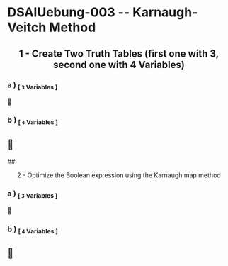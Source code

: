 <!-- ============================================================================================================ -->
<!--                         made by               Jan Ritt       -       https://github.com/IxI-Enki             -->
<!-- ============================================================================================================ -->

<div style="page-break-before: always;">
  
# DSAIUebung-003 -- Karnaugh-Veitch Method
## <p align="center"> 1 - Create Two Truth Tables (first one with 3, second one with 4 Variables) </p>  
  
### <p align="left"> a ) <sub>[ `3` Variables ]</sub> </p>   
  💭
### <p align="left"> b ) <sub>[ `4` Variables ]</sub> </p>   
  💭
--- 
</div>

<div style="page-break-before: always;">
## <p align="center"> 2 - Optimize the Boolean expression using the Karnaugh map method </p>  
  
### <p align="left"> a ) <sub>[ `3` Variables ]</sub> </p>   
  💭
### <p align="left"> b ) <sub>[ `4` Variables ]</sub> </p>   
  💭
--- 
</div>


<!-- ============================================================================================================ -->
<!--                         made by               Jan Ritt       -       https://github.com/IxI-Enki             -->
<!-- ============================================================================================================ -->

<!-- fast access to my formating "helper-code" ( 💭 → ✎insert here ): 

// USE THIS TO ENSURE PAGE-BREAKS
<div style="page-break-before: always;">
💭
</div>

// USE THIS TO ALIGN CONTENT
<p align="left"> 💭 </p>
<div align="center"> 💭 </p>

// USE THIS CENTERED TABLE
<div align="center">
  |   |   |   |  
  |:-:|:-:|:-:|  
  |   |   |   |  
</div>

// USE THESE CHARACTERS FOR BEAUTIFUL NOTATIONS
  ✕ ✖ ⅹ ×  ∓ ∗   ∞   ∧ ⋀ ∨ ⋁   ¬   ≡ 
  ⟹   ⇐ ⇒ ⇔   ← → ↔   ⇽ ⇾ ⇿   ⇠ ⇢   ⇦ ⇨
  ∀  ∃ ∄   ∈ ∋  ∊ ∍
  Ⅰ Ⅱ Ⅲ Ⅳ Ⅴ Ⅵ Ⅶ Ⅷ Ⅸ Ⅹ Ⅺ Ⅻ 
  𝐴 𝐵 𝑃 𝑄
  ∘ ∙ • …   ✓ ✔  ✗ ✘  
  ⚐ ⚡
-->
